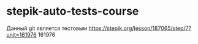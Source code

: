 # stepik-auto-tests-course
Данный git является тестовым 
https://stepik.org/lesson/187065/step/7?unit=161976
161976